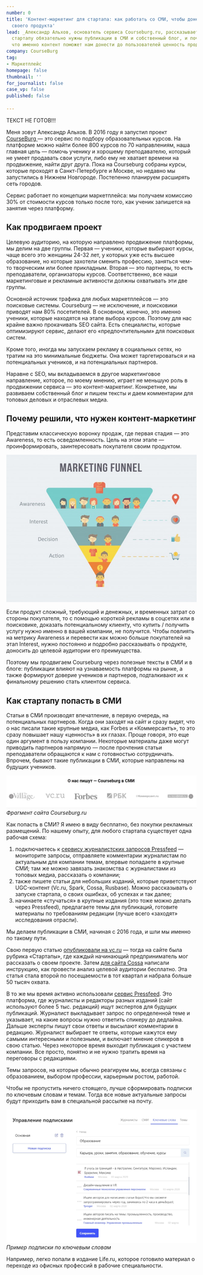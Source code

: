 ```yaml
---
number: 0
title: 'Контент-маркетинг для стартапа: как работать со СМИ, чтобы донести до ЦА пользу
  своего продукта'
lead: _Александр Альхов, основатель сервиса Courseburg.ru, рассказывает о том, зачем
  стартапу обязательно нужны публикации в СМИ и собственный блог, и почему он решил,
  что именно контент поможет нам донести до пользователей ценность продукта._
company: CourseBurg
tag:
- Маркетплейс
homepage: false
thumbnail: ''
for_journalist: false
case_vp: false
published: false

---
```

ТЕКСТ НЕ ГОТОВ!!! 

Меня зовут Александр Альхов. В 2016 году я запустил проект [CourseBurg ](https://courseburg.ru/)— это сервис по подбору образовательных курсов. На платформе можно найти более 800 курсов по 70 направлениям, наша главная цель — помочь ученику и хорошему преподавателю, который не умеет продавать свои услуги, либо ему не хватает времени на продвижение, найти друг друга. Пока на Courseburg собраны курсы, которые проходят в Санкт-Петербурге и Москве, но недавно мы запустились в Нижнем Новгороде. Постепенно планируем расширять сеть городов.

Сервис работает по концепции маркетплейса: мы получаем комиссию 30% от стоимости курсов только после того, как ученик запишется на занятия через платформу.

## Как продвигаем проект

Целевую аудиторию, на которую направлено продвижение платформы, мы делим на две группы. Первая — ученики, которые выбирают курсы, чаще всего это женщины 24-32 лет, у которых уже есть высшее образование, но которые захотели сменить профессию, заняться чем-то творческим или более прикладным. Вторая — это партнеры, то есть преподаватели, организаторы курсов. Соответственно, все наши маркетинговые и рекламные активности должны охватывать эти две группы.

Основной источник трафика для любых маркетплейсов — это поисковые системы. Courseburg — не исключение, и поисковики приводят нам 80% посетителей. В основном, конечно, это именно ученики, которые находятся на этапе выбора курсов. Поэтому для нас крайне важно прокачивать SEO сайта. Есть специалисты, которые оптимизируют сервис, делают его «предпочтительным» для поисковых систем.

Кроме того, иногда мы запускаем рекламу в социальных сетях, но тратим на это минимальные бюджеты. Она может таргетироваться и на потенциальных учеников, и на потенциальных партнеров.

Наравне с SEO, мы вкладываемся в другое маркетинговое направление, которое, по моему мнению, играет не меньшую роль в продвижении сервиса — это контент-маркетинг. Конкретнее, мы развиваем собственный блог и пишем тексты и даем комментарии для топовых деловых и отраслевых медиа.

## Почему решили, что нужен контент-маркетинг

Представим классическую воронку продаж, где первая стадия — это Awareness, то есть осведомленность. Цель на этом этапе — проинформировать, заинтересовать покупателя своим продуктом.

![](../assets/uploads/courseburg_funnel.jpg)

Если продукт сложный, требующий и денежных, и временных затрат со стороны покупателя, то с помощью короткой рекламы в соцсетях или в поисковике, доказать потенциальному клиенту, что купить / получить услугу нужно именно в вашей компании, не получится. Чтобы повлиять на метрику Awareness и перевести как можно больше покупателей на этап Interest, нужно постоянно и подробно рассказывать о продукте, доносить до целевой аудитории его преимущества.

Поэтому мы продвигаем Courseburg через полезные тексты в СМИ и в блоге: публикации влияют на узнаваемость платформы на рынке, а также формируют доверие учеников и партнеров, подталкивают их к финальному решению стать клиентом сервиса.

## Как стартапу попасть в СМИ

Статьи в СМИ производят впечатление, в первую очередь, на потенциальных партнеров. Когда они заходят на сайт и сразу видят, что о нас писали такие крупные медиа, как Forbes и «Коммерсантъ», то это сразу повышает нашу «ценность» в их глазах. Проще говоря, это еще один аргумент в пользу компании. Некоторые материалы даже могут приводить партнеров напрямую — после прочтения статьи преподаватели обращаются к нам с готовностью сотрудничать. Впрочем, бывают такие публикации в СМИ, которые направлены на будущих учеников.

![](../assets/uploads/corseburg_smi.jpg)  
_Фрагмент сайта Courseburg.ru_

Как попасть в СМИ? Я имею в виду бесплатно, без покупки рекламных размещений. По нашему опыту, для любого стартапа существует одна рабочая схема:

1. подключаетесь к [сервису журналистских запросов Pressfeed](https://pressfeed.ru/) — мониторите запросы, отправляете комментарии журналистам по актуальным для компании темам, впервые попадаете в крупные СМИ; там же можно завязать знакомства с журналистами из топовых медиа, рассказать о компании;
2. также пишете статьи для небольших изданий, которые приветствуют UGC-контент (Vc.ru, Spark, Cossa, Rusbase). Можно рассказывать о запуске стартапа, о своих ошибках, об успехах и так далее;
3. начинаете «стучаться» в крупные издания (это тоже можно делать через Pressfeed), предлагаете темы для публикаций, готовите материалы по требованиям редакции (лучше всего «заходят» исследования отрасли).

Мы делаем публикации в СМИ, начиная с 2016 года, и шли мы именно по такому пути.

Свою первую статью [опубликовали на vc.ru](https://vc.ru/tribuna/16769-courseburg) — тогда на сайте была рубрика «Стартапы», где каждый начинающий предприниматель мог рассказать о своем проекте. Затем [для сайта Cossa](https://www.cossa.ru/trends/140840/) написали инструкцию, как провести анализ целевой аудитории бесплатно. Эта статья стала второй по посещаемости в тот квартал и набрала больше 50 тысяч охвата.

В то же мы время активно использовали [сервис Pressfeed](https://pressfeed.ru/). Это платформа, где журналисты и редакторы разных изданий (сайт используют более 5 тыс. редакций) ищут экспертов для будущих публикаций. Журналист выкладывает запрос по определенной теме и указывает, на какие вопросы нужно ответить спикеру до дедлайна. Дальше эксперты пишут свои ответы и высылают комментарии в редакцию. Журналист выбирает те ответы, которые кажутся ему самыми интересными и полезными, и включает мнение спикеров в свою статью. Через некоторое время выходит публикация с участием компании. Все просто, понятно и не нужно тратить время на переговоры с редакциями.

Темы запросов, на которые обычно реагируем мы, всегда связаны с образованием, выбором профессии, карьерным ростом, работой.

Чтобы не пропустить ничего стоящего, лучше сформировать подписки по ключевым словам и темам. Тогда все новые актуальные запросы будут приходить вам в специальной рассылке на почту.

![](../assets/uploads/courseburg_podpiski.jpg)  
_Пример подписки по ключевым словам_

Например, легко попали в издание Life.ru, которое готовило материал о переходе из офисных профессий в рабочие специальности.